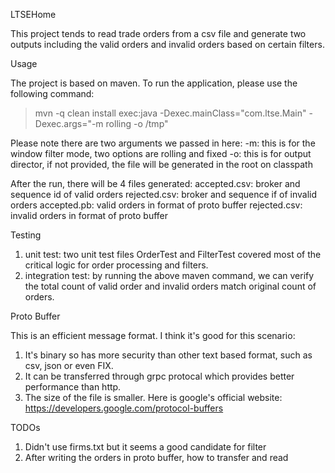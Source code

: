 LTSEHome

This project tends to read trade orders from a csv file and generate two outputs including the valid orders and invalid orders based on certain filters.

Usage

The project is based on maven.
To run the application, please use the following command:
>mvn -q clean install exec:java -Dexec.mainClass="com.ltse.Main" -Dexec.args="-m rolling -o /tmp"

Please note there are two arguments we passed in here:
-m: this is for the window filter mode, two options are rolling and fixed
-o: this is for output director, if not provided, the file will be generated in the root on classpath

After the run, there will be 4 files generated:
accepted.csv: broker and sequence id of valid orders
rejected.csv: broker and sequence if of invalid orders
accepted.pb:  valid orders in format of proto buffer
rejected.csv: invalid orders in format of proto buffer

Testing

1. unit test: two unit test files OrderTest and FilterTest covered most of the critical logic for order processing and filters.
2. integration test: by running the above maven command, we can verify the total count of valid order and invalid orders match original count of orders.

Proto Buffer

This is an efficient message format. I think it's good for this scenario:
1. It's binary so has more security than other text based format, such as csv, json or even FIX.
2. It can be transferred through grpc protocal which provides better performance than http.
3. The size of the file is smaller.
Here is google's official website: https://developers.google.com/protocol-buffers

TODOs

1. Didn't use firms.txt but it seems a good candidate for filter
2. After writing the orders in proto buffer, how to transfer and read
